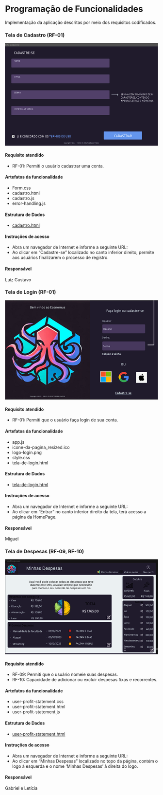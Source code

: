 # Programação de Funcionalidades

Implementação da aplicação descritas por meio dos requisitos codificados. 

### Tela de Cadastro (RF-01)

<div style="text-align:left;">
  <img src="img/prototype/signup.png" alt="signup image" style="max-width:100%; height:auto;">
</div>

#### Requisito atendido

* RF-01: Permiti o usuário cadastrar uma conta.


#### Artefatos da funcionalidade

* Form.css
* cadastro.html
* cadastro.js
* error-handling.js 


#### Estrutura de Dados

* <a href= "https://github.com/ICEI-PUC-Minas-PMV-ADS/pmv-ads-2023-2-e1-proj-web-t14-gestaofinanceira/blob/feature/user-authentication/codigo-fonte/src/signup/cadastro.html">cadastro.html</a>


#### Instruções de acesso

* Abra um navegador de Internet e informe a seguinte URL:
* Ao clicar em “Cadastre-se” localizado no canto inferior direito, permite aos usuários finalizarem o processo de registro.


#### Responsável

Luiz Gustavo


### Tela de Login (RF-01)

<div style="text-align:left;">
  <img src="img/prototype/login.png" alt="login image" style="max-width:100%; height:auto;">
</div>



#### Requisito atendido

* RF-01: Permiti que o usuário faça login de sua conta.


#### Artefatos da funcionalidade

* app.js
* icone-da-pagina_resized.ico
* logo-login.png
* style.css
* tela-de-login.html



#### Estrutura de Dados

* <a href= "https://github.com/ICEI-PUC-Minas-PMV-ADS/pmv-ads-2023-2-e1-proj-web-t14-gestaofinanceira/blob/34e67f48efd11f1d2d3fce27a9dec55c98e5d572/codigo-fonte/src/user-login/tela-de-login.html">tela-de-login.html</a>


#### Instruções de acesso

* Abra um navegador de Internet e informe a seguinte URL:
* Ao clicar em “Entrar” no canto inferior direito da tela, terá acesso a página da HomePage.


#### Responsável

Miguel



### Tela de Despesas (RF-09, RF-10)

<div style="text-align:left;">
  <img src="img/prototype/loss-statement.png" alt="loss statement image" style="max-width:100%; height:auto;">
</div>


#### Requisito atendido

* RF-09: Permiti que o usuário nomeie suas despesas.
* RF-10: Capacidade de adicionar ou excluir despesas fixas e recorrentes. 


#### Artefatos da funcionalidade

* user-profit-statement.css
* user-profit-statement.html
* user-profit-statement.js 


#### Estrutura de Dados

* <a href= "https://github.com/ICEI-PUC-Minas-PMV-ADS/pmv-ads-2023-2-e1-proj-web-t14-gestaofinanceira/blob/0ce53da7870587394e889901be4d01b1d849ad60/codigo-fonte/src/user-profit-statement/user-profit-statement.html"> user-profit-statement.html</a>


#### Instruções de acesso

* Abra um navegador de Internet e informe a seguinte URL: 
* Ao clicar em “Minhas Despesas” localizado no topo da página, contém o logo à esquerda e o nome ‘Minhas Despesas’ à direita do logo. 

#### Responsável

Gabriel e Letícia 
